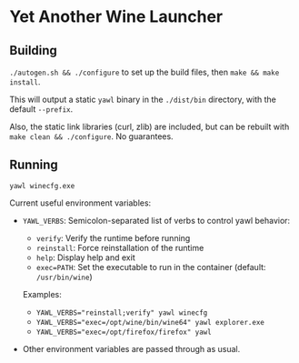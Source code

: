 # Yet Another Wine Launcher

## Building

`./autogen.sh && ./configure` to set up the build files, then `make && make install`.

This will output a static `yawl` binary in the `./dist/bin` directory, with the default `--prefix`.

Also, the static link libraries (curl, zlib) are included, but can be rebuilt with `make clean && ./configure`. No guarantees.

## Running

`yawl winecfg.exe`

Current useful environment variables:
- `YAWL_VERBS`: Semicolon-separated list of verbs to control yawl behavior:
  - `verify`: Verify the runtime before running
  - `reinstall`: Force reinstallation of the runtime
  - `help`: Display help and exit
  - `exec=PATH`: Set the executable to run in the container (default: `/usr/bin/wine`)

  Examples:
  - `YAWL_VERBS="reinstall;verify" yawl winecfg`
  - `YAWL_VERBS="exec=/opt/wine/bin/wine64" yawl explorer.exe`
  - `YAWL_VERBS="exec=/opt/firefox/firefox" yawl`

- Other environment variables are passed through as usual.
